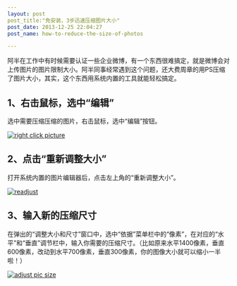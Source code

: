 ```yaml
---
layout: post
post_title:"免安装，3步迅速压缩图片大小"
post_date: 2013-12-25 22:04:27
post_name: how-to-reduce-the-size-of-photos

---
```


阿半在工作中有时候需要认证一些企业微博，有一个东西很难搞定，就是微博会对上传图片的图片限制大小。阿半同事经常遇到这个问题，还大费周章的用PS压缩了图片大小，其实，这个东西用系统内置的工具就能轻松搞定。

## 1、右击鼠标，选中“编辑”

选中需要压缩压缩的图片，右击鼠标，选中“编辑”按钮。

[![right click picture](http://7arnhx.com1.z0.glb.clouddn.com/wp-content/uploads/2013/12/right-click-picture.jpg)](http://7arnhx.com1.z0.glb.clouddn.com/wp-content/uploads/2013/12/right-click-picture.jpg)

## 2、点击“重新调整大小”

打开系统内置的图片编辑器后，点击左上角的“重新调整大小”。

[![readjust](http://7arnhx.com1.z0.glb.clouddn.com/wp-content/uploads/2013/12/readjust.jpg)](http://7arnhx.com1.z0.glb.clouddn.com/wp-content/uploads/2013/12/readjust.jpg)

## 3、输入新的压缩尺寸

在弹出的“调整大小和尺寸”窗口中，选中“依据”菜单栏中的“像素”，在对应的“水平”和“垂直”调节栏中，输入你需要的压缩尺寸。（比如原来水平1400像素，垂直600像素，改动到水平700像素，垂直300像素，你的图像大小就可以缩小一半啦！）

[![adjust pic size](http://7arnhx.com1.z0.glb.clouddn.com/wp-content/uploads/2013/12/adjust-pic-size.jpg)](http://7arnhx.com1.z0.glb.clouddn.com/wp-content/uploads/2013/12/adjust-pic-size.jpg)